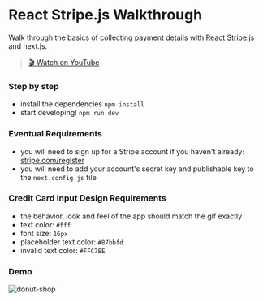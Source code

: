 # React Stripe.js Walkthrough

Walk through the basics of collecting payment details with [React Stripe.js](https://github.com/stripe/react-stripe-js) and next.js.

> [🎬 Watch on YouTube](https://www.youtube.com/watch?v=w1oLdAPyuok)

### Step by step

- install the dependencies `npm install`
- start developing! `npm run dev`

### Eventual Requirements

- you will need to sign up for a Stripe account if you haven't already: [stripe.com/register](https://stripe.com/register)
- you will need to add your account's secret key and publishable key to the `next.config.js` file

### Credit Card Input Design Requirements

- the behavior, look and feel of the app should match the gif exactly
- text color: `#fff`
- font size: `16px`
- placeholder text color: `#87bbfd`
- invalid text color: `#FFC7EE`

### Demo

![donut-shop](https://user-images.githubusercontent.com/59585336/74299251-111fb300-4d1a-11ea-932b-a6e7b33f6ea8.gif)
